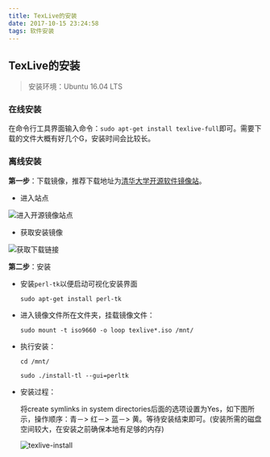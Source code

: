 ```yaml
---
title: TexLive的安装
date: 2017-10-15 23:24:58
tags: 软件安装
---
```

## TexLive的安装

>安装环境：Ubuntu 16.04 LTS

### 在线安装

在命令行工具界面输入命令：`sudo apt-get install texlive-full`即可。需要下载的文件大概有好几个G，安装时间会比较长。

<!--more-->
### 离线安装

**第一步**：下载镜像，推荐下载地址为[清华大学开源软件镜像站](https://mirrors.tuna.tsinghua.edu.cn/)。

 * 进入站点

![进入开源镜像站点](http://orjn2q9xs.bkt.clouddn.com/2017101501.png)



* 获取安装镜像

![获取下载链接](http://orjn2q9xs.bkt.clouddn.com/2017101502.png)

**第二步**：安装

* 安装`perl-tk`以便启动可视化安装界面

  `sudo apt-get install perl-tk`

* 进入镜像文件所在文件夹，挂载镜像文件：

  `sudo mount -t iso9660 -o loop texlive*.iso /mnt/`

* 执行安装：

  `cd /mnt/`

  `sudo ./install-tl --gui=perltk`

* 安装过程：

  将create symlinks in system directories后面的选项设置为Yes，如下图所示，操作顺序：青－> 红－> 蓝－> 黄。等待安装结束即可。(安装所需的磁盘空间较大，在安装之前确保本地有足够的内存)

  ![texlive-install](http://orjn2q9xs.bkt.clouddn.com/2017101503.png)

